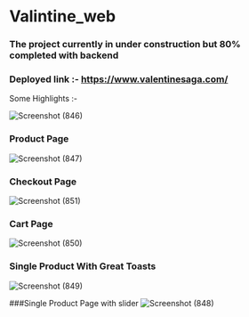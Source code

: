 # Valintine_web


### The project currently in under construction but 80% completed with backend

### Deployed link :- https://www.valentinesaga.com/


Some Highlights :- 

![Screenshot (846)](https://github.com/uzairshaikh123/Valintine-web/assets/112754552/3350fbba-2938-4859-b638-9d82d069b691)


### Product Page
![Screenshot (847)](https://github.com/uzairshaikh123/Valintine-web/assets/112754552/f7f27ab9-7e46-4a56-b229-acd5b8ee2f84)

### Checkout Page
![Screenshot (851)](https://github.com/uzairshaikh123/Valintine-web/assets/112754552/299de9a9-310d-466b-bc3e-9bd85fee3908)


### Cart Page
![Screenshot (850)](https://github.com/uzairshaikh123/Valintine-web/assets/112754552/1334048b-580f-4fa3-b77d-f62ec19135c7)



### Single Product With Great Toasts
![Screenshot (849)](https://github.com/uzairshaikh123/Valintine-web/assets/112754552/eb55daa4-22ea-4cbf-b11c-47010c237b06)



###Single Product Page with slider
![Screenshot (848)](https://github.com/uzairshaikh123/Valintine-web/assets/112754552/dbcf14b7-9a59-4468-9e15-3b4fbea7edcb)
